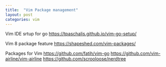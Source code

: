 ```yaml
---
title:  "Vim Package management"
layout: post
categories: vim
---
```


Vim IDE srtup for go
https://tpaschalis.github.io/vim-go-setup/

Vim 8 package feature
https://shapeshed.com/vim-packages/


Packages for Vim
https://github.com/fatih/vim-go
https://github.com/vim-airline/vim-airline
https://github.com/scrooloose/nerdtree

